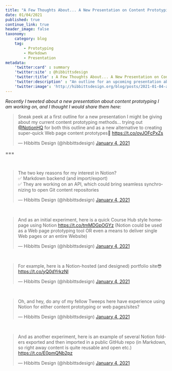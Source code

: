 ```yaml
---
title: "A Few Thoughts About... A New Presentation on Content Prototyping"
date: 01/04/2021
published: true
continue_link: true
header_image: false
taxonomy:
    category: blog
    tag:
        - Prototyping
        - Markdown
        - Presentation
metadata:
    'twitter:card' : summary
    'twitter:site' : @hibbittsdesign
    'twitter:title' : A Few Thoughts About... A New Presentation on Content Prototyping
    'twitter:description' : "An outline for an upcoming presentation about my current tools and methods for content prototyping"
    'twitter:image': 'http://hibbittsdesign.org/blog/posts/2021-01-04-a-few-thoughts-about-a-new-presentation-on-content-prototyping/notion.png'
---
```


_Recently I tweeted about a new presentation about content prototyping I am working on, and I thought I would share them here:_

<blockquote class="twitter-tweet" data-lang="en"><p lang="en" dir="ltr">Sneak peek at a first outline for a new presentation I might be giving about my current content prototyping methods... trying out <a href="https://twitter.com/NotionHQ?ref_src=twsrc%5Etfw">@NotionHQ</a> for both this outline and as a new alternative to creating super-quick Web page content prototypes🚀 <a href="https://t.co/ovJOFcPxZs">https://t.co/ovJOFcPxZs</a></p>&mdash; Hibbitts Design (@hibbittsdesign) <a href="https://twitter.com/hibbittsdesign/status/1346219392304992257?ref_src=twsrc%5Etfw">January 4, 2021</a></blockquote>
<script async src="https://platform.twitter.com/widgets.js" charset="utf-8"></script>

===

<br>

<blockquote class="twitter-tweet" data-conversation="none"><p lang="en" dir="ltr">The two key reasons for my interest in Notion?<br>✅ Markdown backend (and import/export)<br>✅ They are working on an API, which could bring seamless synchronizing to open Git content repositories</p>&mdash; Hibbitts Design (@hibbittsdesign) <a href="https://twitter.com/hibbittsdesign/status/1346219802428203008?ref_src=twsrc%5Etfw">January 4, 2021</a></blockquote> <script async src="https://platform.twitter.com/widgets.js" charset="utf-8"></script>

<br>

<blockquote class="twitter-tweet" data-conversation="none"><p lang="en" dir="ltr">And as an initial experiment, here is a quick Course Hub style homepage using Notion <a href="https://t.co/tmMDGpOGYz">https://t.co/tmMDGpOGYz</a> (Notion could be used as a Web page prototyping tool OR even a means to deliver single Web pages or an entire Website)</p>&mdash; Hibbitts Design (@hibbittsdesign) <a href="https://twitter.com/hibbittsdesign/status/1346221565982113793?ref_src=twsrc%5Etfw">January 4, 2021</a></blockquote> <script async src="https://platform.twitter.com/widgets.js" charset="utf-8"></script>

<br>

<blockquote class="twitter-tweet" data-conversation="none"><p lang="en" dir="ltr">For example, here is a Notion-hosted (and designed) portfolio site😎 <a href="https://t.co/yQ0dYrkzNl">https://t.co/yQ0dYrkzNl</a></p>&mdash; Hibbitts Design (@hibbittsdesign) <a href="https://twitter.com/hibbittsdesign/status/1346223554031833089?ref_src=twsrc%5Etfw">January 4, 2021</a></blockquote> <script async src="https://platform.twitter.com/widgets.js" charset="utf-8"></script>

<br>

<blockquote class="twitter-tweet" data-conversation="none"><p lang="en" dir="ltr">Oh, and hey, do any of my fellow Tweeps here have experience using Notion for either content prototyping or web pages/sites?</p>&mdash; Hibbitts Design (@hibbittsdesign) <a href="https://twitter.com/hibbittsdesign/status/1346226507887173634?ref_src=twsrc%5Etfw">January 4, 2021</a></blockquote> <script async src="https://platform.twitter.com/widgets.js" charset="utf-8"></script>

<br>

<blockquote class="twitter-tweet" data-conversation="none"><p lang="en" dir="ltr">And as another experiment, here is an example of several Notion folders exported and then imported in a public GitHub repo (in Markdown, so right away content is quite reusable and open etc.) <a href="https://t.co/E0pmQNb2pz">https://t.co/E0pmQNb2pz</a></p>&mdash; Hibbitts Design (@hibbittsdesign) <a href="https://twitter.com/hibbittsdesign/status/1346231488551915520?ref_src=twsrc%5Etfw">January 4, 2021</a></blockquote> <script async src="https://platform.twitter.com/widgets.js" charset="utf-8"></script>
